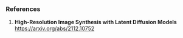 ### References
1. **High-Resolution Image Synthesis with Latent Diffusion Models** https://arxiv.org/abs/2112.10752 <br>
